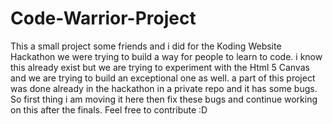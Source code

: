 Code-Warrior-Project
====================

This a small project some friends and i did for the Koding Website Hackathon we were trying to build a way for people to learn to code.
i know this already exist but we are trying to experiment with the Html 5 Canvas and we are trying to build an exceptional one as well.
a part of this project was done already in the hackathon in a private repo and it has some bugs. So first thing i am moving it here then fix these bugs and continue working on this after the finals.
Feel free to contribute :D
